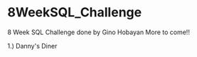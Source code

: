 # 8WeekSQL_Challenge

8 Week SQL Challenge done by Gino Hobayan
More to come!!

1.) Danny's Diner





